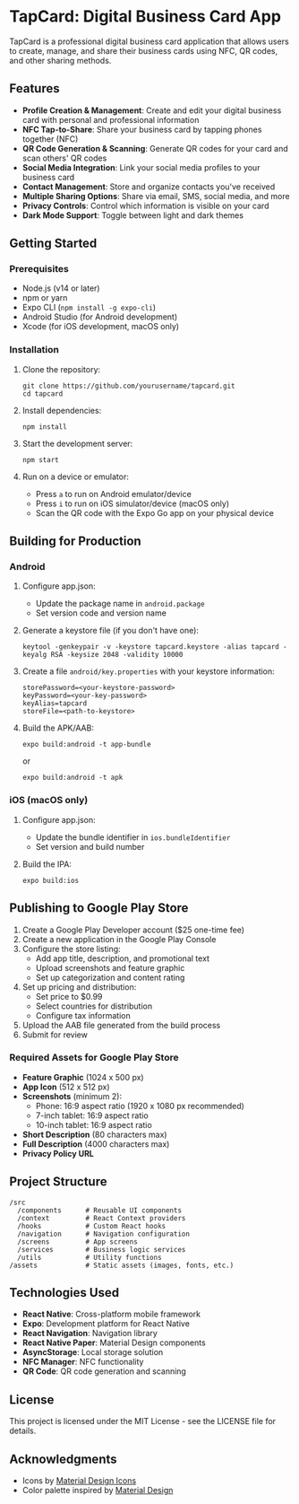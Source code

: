# TapCard: Digital Business Card App

TapCard is a professional digital business card application that allows users to create, manage, and share their business cards using NFC, QR codes, and other sharing methods.

## Features

- **Profile Creation & Management**: Create and edit your digital business card with personal and professional information
- **NFC Tap-to-Share**: Share your business card by tapping phones together (NFC)
- **QR Code Generation & Scanning**: Generate QR codes for your card and scan others' QR codes
- **Social Media Integration**: Link your social media profiles to your business card
- **Contact Management**: Store and organize contacts you've received
- **Multiple Sharing Options**: Share via email, SMS, social media, and more
- **Privacy Controls**: Control which information is visible on your card
- **Dark Mode Support**: Toggle between light and dark themes

## Getting Started

### Prerequisites

- Node.js (v14 or later)
- npm or yarn
- Expo CLI (`npm install -g expo-cli`)
- Android Studio (for Android development)
- Xcode (for iOS development, macOS only)

### Installation

1. Clone the repository:
   ```
   git clone https://github.com/yourusername/tapcard.git
   cd tapcard
   ```

2. Install dependencies:
   ```
   npm install
   ```

3. Start the development server:
   ```
   npm start
   ```

4. Run on a device or emulator:
   - Press `a` to run on Android emulator/device
   - Press `i` to run on iOS simulator/device (macOS only)
   - Scan the QR code with the Expo Go app on your physical device

## Building for Production

### Android

1. Configure app.json:
   - Update the package name in `android.package`
   - Set version code and version name

2. Generate a keystore file (if you don't have one):
   ```
   keytool -genkeypair -v -keystore tapcard.keystore -alias tapcard -keyalg RSA -keysize 2048 -validity 10000
   ```

3. Create a file `android/key.properties` with your keystore information:
   ```
   storePassword=<your-keystore-password>
   keyPassword=<your-key-password>
   keyAlias=tapcard
   storeFile=<path-to-keystore>
   ```

4. Build the APK/AAB:
   ```
   expo build:android -t app-bundle
   ```
   or
   ```
   expo build:android -t apk
   ```

### iOS (macOS only)

1. Configure app.json:
   - Update the bundle identifier in `ios.bundleIdentifier`
   - Set version and build number

2. Build the IPA:
   ```
   expo build:ios
   ```

## Publishing to Google Play Store

1. Create a Google Play Developer account ($25 one-time fee)
2. Create a new application in the Google Play Console
3. Configure the store listing:
   - Add app title, description, and promotional text
   - Upload screenshots and feature graphic
   - Set up categorization and content rating
4. Set up pricing and distribution:
   - Set price to $0.99
   - Select countries for distribution
   - Configure tax information
5. Upload the AAB file generated from the build process
6. Submit for review

### Required Assets for Google Play Store

- **Feature Graphic** (1024 x 500 px)
- **App Icon** (512 x 512 px)
- **Screenshots** (minimum 2):
  - Phone: 16:9 aspect ratio (1920 x 1080 px recommended)
  - 7-inch tablet: 16:9 aspect ratio
  - 10-inch tablet: 16:9 aspect ratio
- **Short Description** (80 characters max)
- **Full Description** (4000 characters max)
- **Privacy Policy URL**

## Project Structure

```
/src
  /components      # Reusable UI components
  /context         # React Context providers
  /hooks           # Custom React hooks
  /navigation      # Navigation configuration
  /screens         # App screens
  /services        # Business logic services
  /utils           # Utility functions
/assets            # Static assets (images, fonts, etc.)
```

## Technologies Used

- **React Native**: Cross-platform mobile framework
- **Expo**: Development platform for React Native
- **React Navigation**: Navigation library
- **React Native Paper**: Material Design components
- **AsyncStorage**: Local storage solution
- **NFC Manager**: NFC functionality
- **QR Code**: QR code generation and scanning

## License

This project is licensed under the MIT License - see the LICENSE file for details.

## Acknowledgments

- Icons by [Material Design Icons](https://materialdesignicons.com/)
- Color palette inspired by [Material Design](https://material.io/design/color/the-color-system.html)
